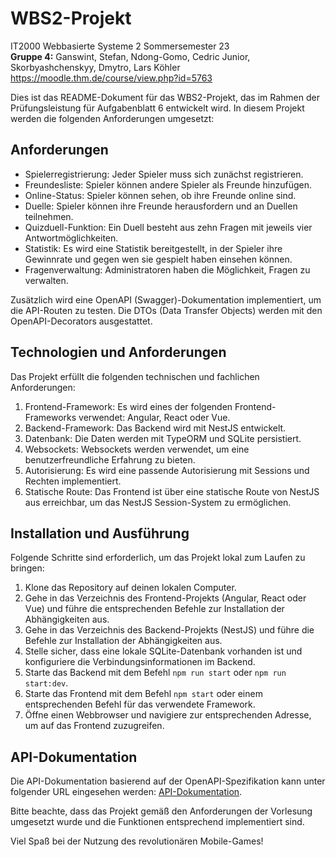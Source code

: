 # WBS2-Projekt
IT2000 Webbasierte Systeme 2
Sommersemester 23  
**Gruppe 4:** Ganswint, Stefan, Ndong-Gomo, Cedric Junior, Skorbyashchenskyy, Dmytro, Lars Köhler
https://moodle.thm.de/course/view.php?id=5763

Dies ist das README-Dokument für das WBS2-Projekt, das im Rahmen der Prüfungsleistung für Aufgabenblatt 6 entwickelt wird. In diesem Projekt werden die folgenden Anforderungen umgesetzt:

## Anforderungen

- Spielerregistrierung: Jeder Spieler muss sich zunächst registrieren.
- Freundesliste: Spieler können andere Spieler als Freunde hinzufügen.
- Online-Status: Spieler können sehen, ob ihre Freunde online sind.
- Duelle: Spieler können ihre Freunde herausfordern und an Duellen teilnehmen.
- Quizduell-Funktion: Ein Duell besteht aus zehn Fragen mit jeweils vier Antwortmöglichkeiten.
- Statistik: Es wird eine Statistik bereitgestellt, in der Spieler ihre Gewinnrate und gegen wen sie gespielt haben einsehen können.
- Fragenverwaltung: Administratoren haben die Möglichkeit, Fragen zu verwalten.

Zusätzlich wird eine OpenAPI (Swagger)-Dokumentation implementiert, um die API-Routen zu testen. Die DTOs (Data Transfer Objects) werden mit den OpenAPI-Decorators ausgestattet.

## Technologien und Anforderungen

Das Projekt erfüllt die folgenden technischen und fachlichen Anforderungen:

1. Frontend-Framework: Es wird eines der folgenden Frontend-Frameworks verwendet: Angular, React oder Vue.
2. Backend-Framework: Das Backend wird mit NestJS entwickelt.
3. Datenbank: Die Daten werden mit TypeORM und SQLite persistiert.
4. Websockets: Websockets werden verwendet, um eine benutzerfreundliche Erfahrung zu bieten.
5. Autorisierung: Es wird eine passende Autorisierung mit Sessions und Rechten implementiert.
6. Statische Route: Das Frontend ist über eine statische Route von NestJS aus erreichbar, um das NestJS Session-System zu ermöglichen.

## Installation und Ausführung

Folgende Schritte sind erforderlich, um das Projekt lokal zum Laufen zu bringen:

1. Klone das Repository auf deinen lokalen Computer.
2. Gehe in das Verzeichnis des Frontend-Projekts (Angular, React oder Vue) und führe die entsprechenden Befehle zur Installation der Abhängigkeiten aus.
3. Gehe in das Verzeichnis des Backend-Projekts (NestJS) und führe die Befehle zur Installation der Abhängigkeiten aus.
4. Stelle sicher, dass eine lokale SQLite-Datenbank vorhanden ist und konfiguriere die Verbindungsinformationen im Backend.
5. Starte das Backend mit dem Befehl `npm run start` oder `npm run start:dev`.
6. Starte das Frontend mit dem Befehl `npm start` oder einem entsprechenden Befehl für das verwendete Framework.
7. Öffne einen Webbrowser und navigiere zur entsprechenden Adresse, um auf das Frontend zuzugreifen.

## API-Dokumentation

Die API-Dokumentation basierend auf der OpenAPI-Spezifikation kann unter folgender URL eingesehen werden: [API-Dokumentation](http://localhost:3000/api/docs).

Bitte beachte, dass das Projekt gemäß den Anforderungen der Vorlesung umgesetzt wurde und die Funktionen entsprechend implementiert sind.

Viel Spaß bei der Nutzung des revolutionären Mobile-Games!
